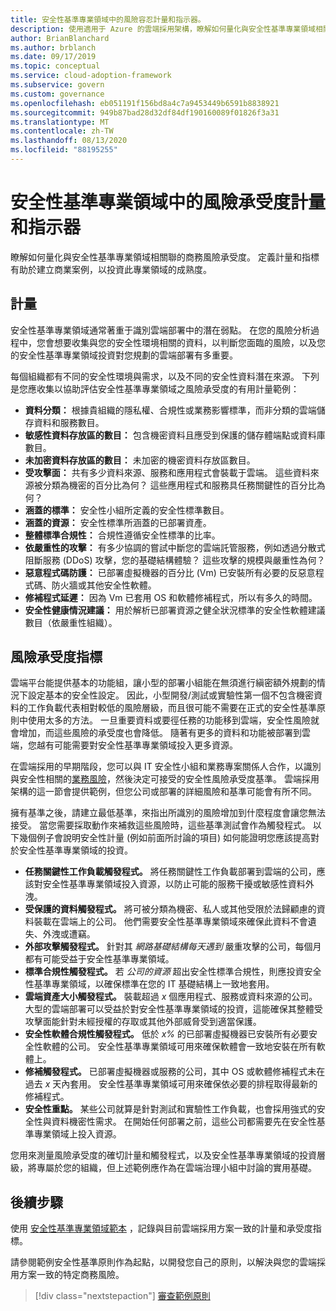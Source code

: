 ```yaml
---
title: 安全性基準專業領域中的風險容忍計量和指示器。
description: 使用適用于 Azure 的雲端採用架構，瞭解如何量化與安全性基準專業領域相關的商務風險承受度。
author: BrianBlanchard
ms.author: brblanch
ms.date: 09/17/2019
ms.topic: conceptual
ms.service: cloud-adoption-framework
ms.subservice: govern
ms.custom: governance
ms.openlocfilehash: eb051191f156bd8a4c7a9453449b6591b8838921
ms.sourcegitcommit: 949b87bad28d32df84df190160089f01826f3a31
ms.translationtype: MT
ms.contentlocale: zh-TW
ms.lasthandoff: 08/13/2020
ms.locfileid: "88195255"
---
```

# <a name="risk-tolerance-metrics-and-indicators-in-the-security-baseline-discipline"></a>安全性基準專業領域中的風險承受度計量和指示器

瞭解如何量化與安全性基準專業領域相關聯的商務風險承受度。 定義計量和指標有助於建立商業案例，以投資此專業領域的成熟度。

## <a name="metrics"></a>計量

安全性基準專業領域通常著重于識別雲端部署中的潛在弱點。 在您的風險分析過程中，您會想要收集與您的安全性環境相關的資料，以判斷您面臨的風險，以及您的安全性基準專業領域投資對您規劃的雲端部署有多重要。

每個組織都有不同的安全性環境與需求，以及不同的安全性資料潛在來源。 下列是您應收集以協助評估安全性基準專業領域之風險承受度的有用計量範例：

- **資料分類：** 根據貴組織的隱私權、合規性或業務影響標準，而非分類的雲端儲存資料和服務數目。
- **敏感性資料存放區的數目：** 包含機密資料且應受到保護的儲存體端點或資料庫數目。
- **未加密資料存放區的數目：** 未加密的機密資料存放區數目。
- **受攻擊面：** 共有多少資料來源、服務和應用程式會裝載于雲端。 這些資料來源被分類為機密的百分比為何？ 這些應用程式和服務具任務關鍵性的百分比為何？
- **涵蓋的標準：** 安全性小組所定義的安全性標準數目。
- **涵蓋的資源：** 安全性標準所涵蓋的已部署資產。
- **整體標準合規性：** 合規性遵循安全性標準的比率。
- **依嚴重性的攻擊：** 有多少協調的嘗試中斷您的雲端託管服務，例如透過分散式阻斷服務 (DDoS) 攻擊，您的基礎結構體驗？ 這些攻擊的規模與嚴重性為何？
- **惡意程式碼防護：** 已部署虛擬機器的百分比 (Vm) 已安裝所有必要的反惡意程式碼、防火牆或其他安全性軟體。
- **修補程式延遲：** 因為 Vm 已套用 OS 和軟體修補程式，所以有多久的時間。
- **安全性健康情況建議：** 用於解析已部署資源之健全狀況標準的安全性軟體建議數目（依嚴重性組織）。

## <a name="risk-tolerance-indicators"></a>風險承受度指標

雲端平台能提供基本的功能組，讓小型的部署小組能在無須進行縝密額外規劃的情況下設定基本的安全性設定。 因此，小型開發/測試或實驗性第一個不包含機密資料的工作負載代表相對較低的風險層級，而且很可能不需要在正式的安全性基準原則中使用太多的方法。 一旦重要資料或要徑任務的功能移到雲端，安全性風險就會增加，而這些風險的承受度也會降低。 隨著有更多的資料和功能被部署到雲端，您越有可能需要對安全性基準專業領域投入更多資源。

在雲端採用的早期階段，您可以與 IT 安全性小組和業務專案關係人合作，以識別與安全性相關的[業務風險](./business-risks.md)，然後決定可接受的安全性風險承受度基準。 雲端採用架構的這一節會提供範例，但您公司或部署的詳細風險和基準可能會有所不同。

擁有基準之後，請建立最低基準，來指出所識別的風險增加到什麼程度會讓您無法接受。 當您需要採取動作來補救這些風險時，這些基準測試會作為觸發程式。 以下幾個例子會說明安全性計量 (例如前面所討論的項目) 如何能證明您應該提高對於安全性基準專業領域的投資。

- **任務關鍵性工作負載觸發程式。** 將任務關鍵性工作負載部署到雲端的公司，應該對安全性基準專業領域投入資源，以防止可能的服務干擾或敏感性資料外洩。
- **受保護的資料觸發程式。** 將可被分類為機密、私人或其他受限於法歸顧慮的資料裝載在雲端上的公司。 他們需要安全性基準專業領域來確保此資料不會遺失、外洩或遭竊。
- **外部攻擊觸發程式。** 針對其 *網路基礎結構每天遇到* 嚴重攻擊的公司，每個月都有可能受益于安全性基準專業領域。
- **標準合規性觸發程式。** 若 *公司的資源* 超出安全性標準合規性，則應投資安全性基準專業領域，以確保標準在您的 IT 基礎結構上一致地套用。
- **雲端資產大小觸發程式。** 裝載超過 *x* 個應用程式、服務或資料來源的公司。 大型的雲端部署可以受益於對安全性基準專業領域的投資，這能確保其整體受攻擊面能針對未經授權的存取或其他外部威脅受到適當保護。
- **安全性軟體合規性觸發程式。** 低於 *x%* 的已部署虛擬機器已安裝所有必要安全性軟體的公司。 安全性基準專業領域可用來確保軟體會一致地安裝在所有軟體上。
- **修補觸發程式。** 已部署虛擬機器或服務的公司，其中 OS 或軟體修補程式未在過去 *x* 天內套用。 安全性基準專業領域可用來確保依必要的排程取得最新的修補程式。
- **安全性重點。** 某些公司就算是針對測試和實驗性工作負載，也會採用強式的安全性與資料機密性需求。 在開始任何部署之前，這些公司都需要先在安全性基準專業領域上投入資源。

您用來測量風險承受度的確切計量和觸發程式，以及安全性基準專業領域的投資層級，將專屬於您的組織，但上述範例應作為在雲端治理小組中討論的實用基礎。

## <a name="next-steps"></a>後續步驟

使用 [安全性基準專業領域範本](./template.md) ，記錄與目前雲端採用方案一致的計量和承受度指標。

請參閱範例安全性基準原則作為起點，以開發您自己的原則，以解決與您的雲端採用方案一致的特定商務風險。

> [!div class="nextstepaction"]
> [審查範例原則](./policy-statements.md)
